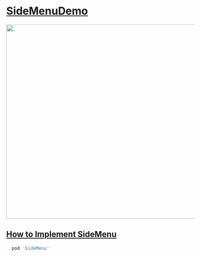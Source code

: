 # [SideMenuDemo](https://www.youtube.com/watch?v=e8OtfA3YvSM)

<img width="516" src="https://github.com/YamamotoDesu/SideMenuDemo/blob/main/Gif/simpleSideMenu.gif">

## [How to Implement SideMenu](https://github.com/jonkykong/SideMenu)
```ruby
  pod 'SideMenu'
```
